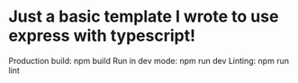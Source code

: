 # Just a basic template I wrote to use express with typescript!

Production build: npm build
Run in dev mode: npm run dev
Linting: npm run lint